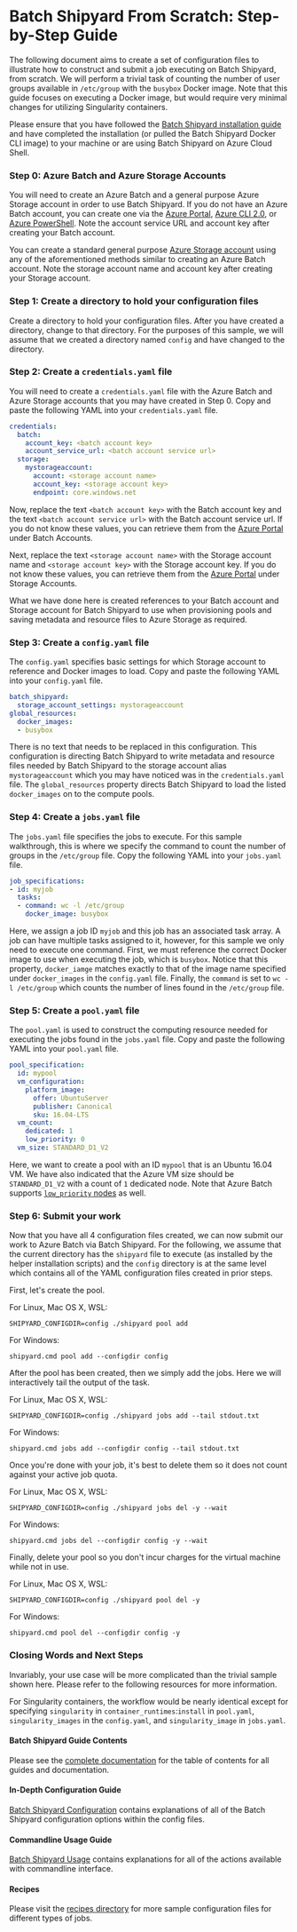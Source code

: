 # Batch Shipyard From Scratch: Step-by-Step Guide
The following document aims to create a set of configuration files to
illustrate how to construct and submit a job executing on Batch Shipyard, from
scratch. We will perform a trivial task of counting the number of user
groups available in `/etc/group` with the `busybox` Docker image. Note that
this guide focuses on executing a Docker image, but would require very
minimal changes for utilizing Singularity containers.

Please ensure that you have followed the
[Batch Shipyard installation guide](01-batch-shipyard-installation.md)
and have completed the installation (or pulled the Batch Shipyard Docker CLI
image) to your machine or are using Batch Shipyard on Azure Cloud Shell.

### Step 0: Azure Batch and Azure Storage Accounts
You will need to create an Azure Batch and a general purpose Azure Storage
account in order to use Batch Shipyard. If you do not have an Azure Batch
account, you can create one via the
[Azure Portal](https://azure.microsoft.com/documentation/articles/batch-account-create-portal/),
[Azure CLI 2.0](https://docs.microsoft.com/cli/azure/install-azure-cli), or
[Azure PowerShell](https://azure.microsoft.com/documentation/articles/batch-powershell-cmdlets-get-started/).
Note the account service URL and account key after creating your Batch account.

You can create a standard general purpose
[Azure Storage account](https://docs.microsoft.com/azure/storage/storage-create-storage-account#create-a-storage-account)
using any of the aforementioned methods similar to creating an Azure Batch
account. Note the storage account name and account key after creating your
Storage account.

### Step 1: Create a directory to hold your configuration files
Create a directory to hold your configuration files. After you have
created a directory, change to that directory. For the purposes of this
sample, we will assume that we created a directory named `config` and have
changed to the directory.

### Step 2: Create a `credentials.yaml` file
You will need to create a `credentials.yaml` file with the Azure Batch
and Azure Storage accounts that you may have created in Step 0. Copy and
paste the following YAML into your `credentials.yaml` file.

```yaml
credentials:
  batch:
    account_key: <batch account key>
    account_service_url: <batch account service url>
  storage:
    mystorageaccount:
      account: <storage account name>
      account_key: <storage account key>
      endpoint: core.windows.net
```

Now, replace the text `<batch account key>` with the Batch account key and
the text `<batch account service url>` with the Batch account service url.
If you do not know these values, you can retrieve them from the
[Azure Portal](https://portal.azure.com/#blade/HubsExtension/Resources/resourceType/Microsoft.Batch%2FbatchAccounts)
under Batch Accounts.

Next, replace the text `<storage account name>` with the Storage account name
and `<storage account key>` with the Storage account key.
If you do not know these values, you can retrieve them from the
[Azure Portal](https://portal.azure.com/#blade/HubsExtension/Resources/resourceType/Microsoft.Storage%2FStorageAccounts)
under Storage Accounts.

What we have done here is created references to your Batch account
and Storage account for Batch Shipyard to use when provisioning pools and
saving metadata and resource files to Azure Storage as required.

### Step 3: Create a `config.yaml` file
The `config.yaml` specifies basic settings for which Storage account to
reference and Docker images to load. Copy and paste the following YAML into
your `config.yaml` file.

```yaml
batch_shipyard:
  storage_account_settings: mystorageaccount
global_resources:
  docker_images:
  - busybox
```

There is no text that needs to be replaced in this configuration. This
configuration is directing Batch Shipyard to write metadata and resource
files needed by Batch Shipyard to the storage account alias `mystorageaccount`
which you may have noticed was in the `credentials.yaml` file. The
`global_resources` property directs Batch Shipyard to load the listed
`docker_images` on to the compute pools.

### Step 4: Create a `jobs.yaml` file
The `jobs.yaml` file specifies the jobs to execute. For this sample
walkthrough, this is where we specify the command to count the number of
groups in the `/etc/group` file. Copy the following YAML into your `jobs.yaml`
file.

```yaml
job_specifications:
- id: myjob
  tasks:
  - command: wc -l /etc/group
    docker_image: busybox
```

Here, we assign a job ID `myjob` and this job has an associated task array.
A job can have multiple tasks assigned to it, however, for this sample we
only need to execute one command. First, we must reference the correct
Docker image to use when executing the job, which is `busybox`. Notice that
this property, `docker_iamge` matches exactly to that of the image name
specified under `docker_images` in the `config.yaml` file. Finally, the
`command` is set to `wc -l /etc/group` which counts the number of lines
found in the `/etc/group` file.

### Step 5: Create a `pool.yaml` file
The `pool.yaml` is used to construct the computing resource needed for
executing the jobs found in the `jobs.yaml` file. Copy and paste the
following YAML into your `pool.yaml` file.

```yaml
pool_specification:
  id: mypool
  vm_configuration:
    platform_image:
      offer: UbuntuServer
      publisher: Canonical
      sku: 16.04-LTS
  vm_count:
    dedicated: 1
    low_priority: 0
  vm_size: STANDARD_D1_V2
```

Here, we want to create a pool with an ID `mypool` that is an Ubuntu 16.04
VM. We have also indicated that the Azure VM size should be `STANDARD_D1_V2`
with a count of `1` dedicated node. Note that Azure Batch supports
[`low_priority` nodes](https://docs.microsoft.com/azure/batch/batch-low-pri-vms)
as well.

### Step 6: Submit your work
Now that you have all 4 configuration files created, we can now submit our
work to Azure Batch via Batch Shipyard. For the following, we assume that
the current directory has the `shipyard` file to execute (as installed by
the helper installation scripts) and the `config` directory is at the same
level which contains all of the YAML configuration files created in prior
steps.

First, let's create the pool.

For Linux, Mac OS X, WSL:
```shell
SHIPYARD_CONFIGDIR=config ./shipyard pool add
```

For Windows:
```Batchfile
shipyard.cmd pool add --configdir config
```

After the pool has been created, then we simply add the jobs. Here we will
interactively tail the output of the task.

For Linux, Mac OS X, WSL:
```shell
SHIPYARD_CONFIGDIR=config ./shipyard jobs add --tail stdout.txt
```

For Windows:
```Batchfile
shipyard.cmd jobs add --configdir config --tail stdout.txt
```

Once you're done with your job, it's best to delete them so it does not
count against your active job quota.

For Linux, Mac OS X, WSL:
```shell
SHIPYARD_CONFIGDIR=config ./shipyard jobs del -y --wait
```

For Windows:
```Batchfile
shipyard.cmd jobs del --configdir config -y --wait
```

Finally, delete your pool so you don't incur charges for the virtual machine
while not in use.

For Linux, Mac OS X, WSL:
```shell
SHIPYARD_CONFIGDIR=config ./shipyard pool del -y
```

For Windows:
```Batchfile
shipyard.cmd pool del --configdir config -y
```

### Closing Words and Next Steps
Invariably, your use case will be more complicated than the trivial
sample shown here. Please refer to the following resources for more
information.

For Singularity containers, the workflow would be nearly identical except
for specifying `singularity` in `container_runtimes`:`install` in `pool.yaml`,
`singularity_images` in the `config.yaml`, and `singularity_image` in
`jobs.yaml`.

#### Batch Shipyard Guide Contents
Please see the [complete documentation](http://batch-shipyard.readthedocs.io)
for the table of contents for all guides and documentation.

#### In-Depth Configuration Guide
[Batch Shipyard Configuration](10-batch-shipyard-configuration.md) contains
explanations of all of the Batch Shipyard configuration options within the
config files.

#### Commandline Usage Guide
[Batch Shipyard Usage](20-batch-shipyard-usage.md) contains explanations for
all of the actions available with commandline interface.

#### Recipes
Please visit the
[recipes directory](https://github.com/Azure/batch-shipyard/tree/master/recipes)
for more sample configuration files for different types of jobs.
